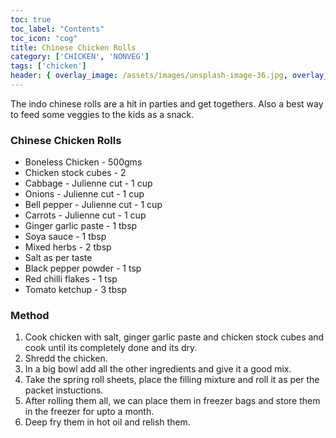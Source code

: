 ```yaml
---
toc: true
toc_label: "Contents"
toc_icon: "cog"
title: Chinese Chicken Rolls
category: ['CHICKEN', 'NONVEG']
tags: ['chicken']
header: { overlay_image: /assets/images/unsplash-image-36.jpg, overlay_filter: 0.5, caption: 'Photo credit: [**Unsplash**](https://unsplash.com)' }
---
```


The indo chinese rolls are a hit in parties and get togethers. Also a best way to feed some veggies to the kids as a snack.

### Chinese Chicken Rolls

- Boneless Chicken - 500gms
- Chicken stock cubes - 2 
- Cabbage - Julienne cut - 1 cup
- Onions - Julienne cut - 1 cup
- Bell pepper - Julienne cut - 1 cup
- Carrots - Julienne cut - 1 cup
- Ginger garlic paste - 1 tbsp
- Soya sauce - 1 tbsp
- Mixed herbs - 2 tbsp 
- Salt as per taste
- Black pepper powder - 1 tsp
- Red chilli flakes - 1 tsp  
- Tomato ketchup - 3 tbsp

### Method

1. Cook chicken with salt, ginger garlic paste and chicken stock cubes and cook until its completely done and its dry.
2. Shredd the chicken.
3. In a big bowl add all the other ingredients and give it a good mix.
4. Take the spring roll sheets, place the filling mixture and roll it as per the packet instuctions.
5. After rolling them all, we can place them in freezer bags and store them in the freezer for upto a month.
6. Deep fry them in hot oil and relish them. 
